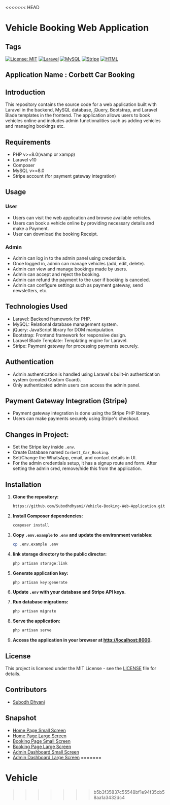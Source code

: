 <<<<<<< HEAD
# Vehicle Booking Web Application

## Tags

[![License: MIT](https://img.shields.io/badge/License-MIT-yellow.svg)](https://github.com/subodhdhyani/Vehicle-Booking-Web-Application/blob/master/LICENSE)
[![Laravel](https://img.shields.io/badge/Laravel-v10.0.0-red.svg)](https://laravel.com/)
[![MySQL](https://img.shields.io/badge/MySQL-v8.0-blue.svg)](https://www.mysql.com/)
[![Stripe](https://img.shields.io/badge/Stripe-v13.13.0-blue.svg)](https://stripe.com/)
[![HTML](https://img.shields.io/badge/HTML-5-orange.svg)](https://developer.mozilla.org/en-US/docs/Web/Guide/HTML/HTML5)


## Application Name : Corbett Car Booking

## Introduction
This repository contains the source code for a web application built with Laravel in the backend, MySQL database, jQuery, Bootstrap, and Laravel Blade templates in the frontend. The application allows users to book vehicles online and includes admin functionalities such as adding vehicles and managing bookings etc.

## Requirements
- PHP v>=8.0(wamp or xampp)
- Laravel v10
- Composer
- MySQL v>=8.0
- Stripe account (for payment gateway integration)

## Usage
### User
- Users can visit the web application and browse available vehicles.
- Users can book a vehicle online by providing necessary details and make a Payment.
- User can download the booking Receipt.

### Admin
- Admin can log in to the admin panel using credentials.
- Once logged in, admin can manage vehicles (add, edit, delete).
- Admin can view and manage bookings made by users.
- Admin can accept and reject the booking.
- Admin can refund the payment to the user if booking is canceled.
- Admin can configure settings such as payment gateway, send newsletters, etc.

## Technologies Used
- Laravel: Backend framework for PHP.
- MySQL: Relational database management system.
- jQuery: JavaScript library for DOM manipulation.
- Bootstrap: Frontend framework for responsive design.
- Laravel Blade Template: Templating engine for Laravel.
- Stripe: Payment gateway for processing payments securely.

## Authentication
- Admin authentication is handled using Laravel's built-in authentication system (created Custom Guard).
- Only authenticated admin users can access the admin panel.

## Payment Gateway Integration (Stripe)
- Payment gateway integration is done using the Stripe PHP library.
- Users can make payments securely using Stripe's checkout.

## Changes in Project:
- Set the Stripe key inside `.env`.
- Create Database named `Corbett_Car_Booking`.
- Set/Change the WhatsApp, email, and contact details in UI.
- For the admin credentials setup, it has a signup route and form. After setting the admin cred, remove/hide this from the application.

## Installation

1. **Clone the repository:**
    ```sh
    https://github.com/Subodhdhyani/Vehicle-Booking-Web-Application.git
    ```

2. **Install Composer dependencies:**
    ```sh
    composer install
    ```

3. **Copy `.env.example` to `.env` and update the environment variables:**
    ```sh
    cp .env.example .env
    ```

4. **link storage directory to the public director:**
    ```sh
   php artisan storage:link
    ```
5. **Generate application key:**
    ```sh
    php artisan key:generate
    ```

6. **Update `.env` with your database and Stripe API keys.**

7. **Run database migrations:**
    ```sh
    php artisan migrate
    ```

8. **Serve the application:**
    ```sh
    php artisan serve
    ```

9. **Access the application in your browser at [http://localhost:8000](http://localhost:8000).**



## License
This project is licensed under the MIT License - see the [LICENSE](LICENSE) file for details.

## Contributors
- [Subodh Dhyani](https://github.com/subodhdhyani)

## Snapshot
- [Home Page Small Screen](https://github.com/Subodhdhyani/Vehicle-Booking-Web-Application/assets/84286795/2f83ef6c-5933-4a1f-ae73-901788aa9f4b)
- [Home Page Large Screen](https://github.com/Subodhdhyani/Vehicle-Booking-Web-Application/assets/84286795/268ccf17-4702-4092-b7e4-872f52ff6329)
- [Booking Page Small Screen](https://github.com/Subodhdhyani/Vehicle-Booking-Web-Application/assets/84286795/2a46b254-9a72-4fde-92e1-e84e95ed8432)
- [Booking Page Large Screen](https://github.com/Subodhdhyani/Vehicle-Booking-Web-Application/assets/84286795/df4ac135-c02a-4e58-a6e7-df577569d482)
- [Admin Dashboard Small Screen](https://github.com/Subodhdhyani/Vehicle-Booking-Web-Application/assets/84286795/7e7024d1-02fa-4101-9b73-0cd5879fe007)
- [Admin Dashboard Large Screen](https://github.com/Subodhdhyani/Vehicle-Booking-Web-Application/assets/84286795/cb2d9a86-bced-4186-9e80-75ed99774abd)
=======
# Vehicle
>>>>>>> b5b3f35837c55548bf1e94f35cb58aa1a3432dc4
